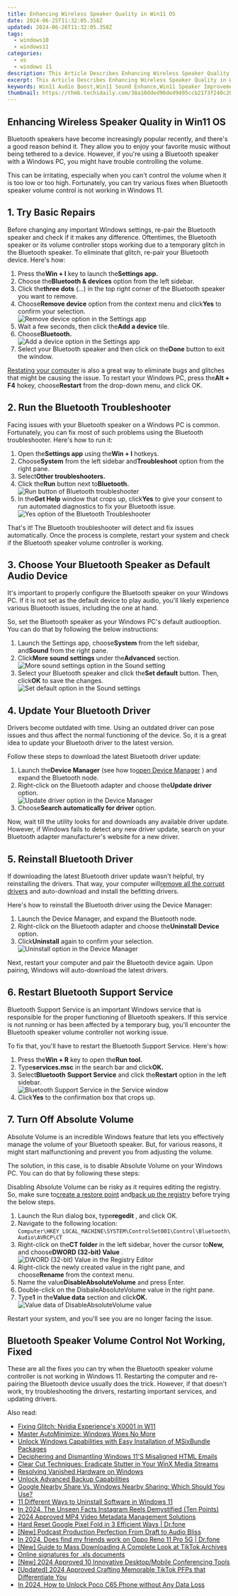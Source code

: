 ```yaml
---
title: Enhancing Wireless Speaker Quality in Win11 OS
date: 2024-06-25T11:32:05.358Z
updated: 2024-06-26T11:32:05.358Z
tags:
  - windows10
  - windows11
categories:
  - os
  - windows 11
description: This Article Describes Enhancing Wireless Speaker Quality in Win11 OS
excerpt: This Article Describes Enhancing Wireless Speaker Quality in Win11 OS
keywords: Win11 Audio Boost,Win11 Sound Enhance,Win11 Speaker Improvement,Win11 Wireless Quality,Win11 Audio Clarity,Win11 Signal Strengthen,Win11 Noise Reduction
thumbnail: https://thmb.techidaily.com/38a10dded96ded9495ccb2173f240c20a69acb6b4b947c6dc175d30ce0f723b9.jpg
---
```


## Enhancing Wireless Speaker Quality in Win11 OS

 Bluetooth speakers have become increasingly popular recently, and there's a good reason behind it. They allow you to enjoy your favorite music without being tethered to a device. However, if you're using a Bluetooth speaker with a Windows PC, you might have trouble controlling the volume.

 This can be irritating, especially when you can't control the volume when it is too low or too high. Fortunately, you can try various fixes when Bluetooth speaker volume control is not working in Windows 11.

## 1\. Try Basic Repairs

 Before changing any important Windows settings, re-pair the Bluetooth speaker and check if it makes any difference. Oftentimes, the Bluetooth speaker or its volume controller stops working due to a temporary glitch in the Bluetooth speaker. To eliminate that glitch, re-pair your Bluetooth device. Here's how:

1. Press the**Win + I** key to launch the**Settings app.**
2. Choose the**Bluetooth & devices** option from the left sidebar.
3. Click the**three dots** (...) in the top right corner of the Bluetooth speaker you want to remove.
4. Choose**Remove device** option from the context menu and click**Yes** to confirm your selection.  
![Remove device option in the Settings app](https://static1.makeuseofimages.com/wordpress/wp-content/uploads/2023/05/remove-device-option.jpg)
5. Wait a few seconds, then click the**Add a device** tile.
6. Choose**Bluetooth.**  
![Add a device option in the Settings app](https://static1.makeuseofimages.com/wordpress/wp-content/uploads/2023/05/add-a-device-option.jpg)
7. Select your Bluetooth speaker and then click on the**Done** button to exit the window.

[Restating your computer](https://www.makeuseof.com/windows-restart-methods/) is also a great way to eliminate bugs and glitches that might be causing the issue. To restart your Windows PC, press the**Alt + F4** hokey, choose**Restart** from the drop-down menu, and click OK.

## 2\. Run the Bluetooth Troubleshooter

 Facing issues with your Bluetooth speaker on a Windows PC is common. Fortunately, you can fix most of such problems using the Bluetooth troubleshooter. Here's how to run it:

1. Open the**Settings app** using the**Win + I** hotkeys.
2. Choose**System** from the left sidebar and**Troubleshoot** option from the right pane.
3. Select**Other troubleshooters.**
4. Click the**Run** button next to**Bluetooth.**  
![Run button of Bluetooth troubleshooter](https://static1.makeuseofimages.com/wordpress/wp-content/uploads/2023/05/run-button.jpg)
5. In the**Get Help** window that crops up, click**Yes** to give your consent to run automated diagnostics to fix your Bluetooth issue.  
![Yes option of the Bluetooth Troubleshooter](https://static1.makeuseofimages.com/wordpress/wp-content/uploads/2023/05/yes-option.jpg)

 That's it! The Bluetooth troubleshooter will detect and fix issues automatically. Once the process is complete, restart your system and check if the Bluetooth speaker volume controller is working.

## 3\. Choose Your Bluetooth Speaker as Default Audio Device

 It's important to properly configure the Bluetooth speaker on your Windows PC. If it is not set as the default device to play audio, you'll likely experience various Bluetooth issues, including the one at hand.

 So, set the Bluetooth speaker as your Windows PC's default audiooption. You can do that by following the below instructions:

1. Launch the Settings app, choose**System** from the left sidebar, and**Sound** from the right pane.
2. Click**More sound settings** under the**Advanced** section.  
![More sound settings option in the Sound setting](https://static1.makeuseofimages.com/wordpress/wp-content/uploads/2023/05/more-sound-settings.jpg)
3. Select your Bluetooth speaker and click the**Set default** button. Then, click**OK** to save the changes.  
![Set default option in the Sound settings](https://static1.makeuseofimages.com/wordpress/wp-content/uploads/2023/05/set-default.jpg)

## 4\. Update Your Bluetooth Driver

 Drivers become outdated with time. Using an outdated driver can pose issues and thus affect the normal functioning of the device. So, it is a great idea to update your Bluetooth driver to the latest version.

Follow these steps to download the latest Bluetooth driver update:

1. Launch the**Device Manager** (see how to[open Device Manager](https://www.makeuseof.com/windows-open-device-manager/) ) and expand the Bluetooth node.
2. Right-click on the Bluetooth adapter and choose the**Update driver** option.  
![Update driver option in the Device Manager](https://static1.makeuseofimages.com/wordpress/wp-content/uploads/2023/05/update-driver.jpg)
3. Choose**Search automatically for driver** option.

 Now, wait till the utility looks for and downloads any available driver update. However, if Windows fails to detect any new driver update, search on your Bluetooth adapter manufacturer's website for a new driver.

## 5\. Reinstall Bluetooth Driver

 If downloading the latest Bluetooth driver update wasn't helpful, try reinstalling the drivers. That way, your computer will[remove all the corrupt drivers](https://www.makeuseof.com/how-to-fix-corrupt-drivers-on-windows-10/) and auto-download and install the befitting drivers.

 Here's how to reinstall the Bluetooth driver using the Device Manager:

1. Launch the Device Manager, and expand the Bluetooth node.
2. Right-click on the Bluetooth adapter and choose the**Uninstall Device** option.
3. Click**Uninstall** again to confirm your selection.  
![Uninstall option in the Device Manager](https://static1.makeuseofimages.com/wordpress/wp-content/uploads/2023/05/uninstall-option.jpg)

 Next, restart your computer and pair the Bluetooth device again. Upon pairing, Windows will auto-download the latest drivers.

## 6\. Restart Bluetooth Support Service

 Bluetooth Support Service is an important Windows service that is responsible for the proper functioning of Bluetooth speakers. If this service is not running or has been affected by a temporary bug, you'll encounter the Bluetooth speaker volume controller not working issue.

 To fix that, you'll have to restart the Bluetooth Support Service. Here's how:

1. Press the**Win + R** key to open the**Run tool.**
2. Type**services.msc** in the search bar and click**OK.**
3. Select**Bluetooth** **Support Service** and click the**Restart** option in the left sidebar.  
![Bluetooth Support Service in the Service window](https://static1.makeuseofimages.com/wordpress/wp-content/uploads/2023/05/bluetooth-support-service.jpg)
4. Click**Yes** to the confirmation box that crops up.

## 7\. Turn Off Absolute Volume

 Absolute Volume is an incredible Windows feature that lets you effectively manage the volume of your Bluetooth speaker. But, for various reasons, it might start malfunctioning and prevent you from adjusting the volume.

 The solution, in this case, is to disable Absolute Volume on your Windows PC. You can do that by following these steps:

 Disabling Absolute Volume can be risky as it requires editing the registry. So, make sure to[create a restore point](https://www.makeuseof.com/windows-11-create-restore-point/) and[back up the registry](https://www.makeuseof.com/tag/backup-restore-windows-registry/) before trying the below steps.

1. Launch the Run dialog box, type**regedit** , and click OK.
2. Navigate to the following location:  
`Computer\HKEY_LOCAL_MACHINE\SYSTEM\ControlSet001\Control\Bluetooth\Audio\AVRCP\CT`
3. Right-click on the**CT folder** in the left sidebar, hover the cursor to**New,** and choose**DWORD (32-bit) Value** .  
![DWORD (32-bit) Value in the Registry Editor](https://static1.makeuseofimages.com/wordpress/wp-content/uploads/2023/05/dword-32-bit-value.jpg)
4. Right-click the newly created value in the right pane, and choose**Rename** from the context menu.
5. Name the value**DisableAbsoluteVolume** and press Enter.
6. Double-click on the DisbaleAbsoluteVolume value in the right pane.
7. Type**1** in the**Value data** section and click**OK.**  
![Value data of DisableAbsoluteVolume value](https://static1.makeuseofimages.com/wordpress/wp-content/uploads/2023/05/value-data.jpg)

 Restart your system, and you'll see you are no longer facing the issue.

## Bluetooth Speaker Volume Control Not Working, Fixed

 These are all the fixes you can try when the Bluetooth speaker volume controller is not working in Windows 11\. Restarting the computer and re-pairing the Bluetooth device usually does the trick. However, if that doesn't work, try troubleshooting the drivers, restarting important services, and updating drivers.


<ins class="adsbygoogle"
     style="display:block"
     data-ad-format="autorelaxed"
     data-ad-client="ca-pub-7571918770474297"
     data-ad-slot="1223367746"></ins>



<ins class="adsbygoogle"
     style="display:block"
     data-ad-client="ca-pub-7571918770474297"
     data-ad-slot="8358498916"
     data-ad-format="auto"
     data-full-width-responsive="true"></ins>

<span class="atpl-alsoreadstyle">Also read:</span>
<div><ul>
<li><a href="https://win11.techidaily.com/fixing-glitch-nvidia-experiences-x0001-in-w11/"><u>Fixing Glitch: Nvidia Experience's X0001 in W11</u></a></li>
<li><a href="https://win11.techidaily.com/master-autominimize-windows-woes-no-more/"><u>Master AutoMinimize: Windows Woes No More</u></a></li>
<li><a href="https://win11.techidaily.com/unlock-windows-capabilities-with-easy-installation-of-msixbundle-packages/"><u>Unlock Windows Capabilities with Easy Installation of MSixBundle Packages</u></a></li>
<li><a href="https://win11.techidaily.com/deciphering-and-dismantling-windows-11s-misaligned-html-emails/"><u>Deciphering and Dismantling Windows 11'S Misaligned HTML Emails</u></a></li>
<li><a href="https://win11.techidaily.com/clear-cut-techniques-eradicate-stutter-in-your-winx-media-streams/"><u>Clear Cut Techniques: Eradicate Stutter in Your WinX Media Streams</u></a></li>
<li><a href="https://win11.techidaily.com/resolving-vanished-hardware-on-windows/"><u>Resolving Vanished Hardware on Windows</u></a></li>
<li><a href="https://win11.techidaily.com/unlock-advanced-backup-capabilities/"><u>Unlock Advanced Backup Capabilities</u></a></li>
<li><a href="https://win11.techidaily.com/google-nearby-share-vs-windows-nearby-sharing-which-should-you-use/"><u>Google Nearby Share Vs. Windows Nearby Sharing: Which Should You Use?</u></a></li>
<li><a href="https://win11.techidaily.com/11-different-ways-to-uninstall-software-in-windows-11/"><u>11 Different Ways to Uninstall Software in Windows 11</u></a></li>
<li><a href="https://instagram-videos.techidaily.com/in-2024-the-unseen-facts-instagram-reels-demystified-ten-points/"><u>In 2024, The Unseen Facts  Instagram Reels Demystified (Ten Points)</u></a></li>
<li><a href="https://ai-driven-video-production.techidaily.com/2024-approved-mp4-video-metadata-management-solutions/"><u>2024 Approved MP4 Video Metadata Management Solutions</u></a></li>
<li><a href="https://techidaily.com/hard-reset-google-pixel-fold-in-3-efficient-ways-drfone-by-drfone-reset-android-reset-android/"><u>Hard Reset Google Pixel Fold in 3 Efficient Ways | Dr.fone</u></a></li>
<li><a href="https://extra-guidance.techidaily.com/new-podcast-production-perfection-from-draft-to-audio-bliss/"><u>[New] Podcast Production Perfection  From Draft to Audio Bliss</u></a></li>
<li><a href="https://location-social.techidaily.com/in-2024-does-find-my-friends-work-on-oppo-reno-11-pro-5g-drfone-by-drfone-virtual-android/"><u>In 2024, Does find my friends work on Oppo Reno 11 Pro 5G | Dr.fone</u></a></li>
<li><a href="https://some-knowledge.techidaily.com/new-guide-to-mass-downloading-a-complete-look-at-tiktok-archives/"><u>[New] Guide to Mass Downloading  A Complete Look at TikTok Archives</u></a></li>
<li><a href="https://review-topics.techidaily.com/online-signatures-for-xls-documents-by-ldigisigner-sign-a-excel-sign-a-excel/"><u>Online signatures for .xls documents</u></a></li>
<li><a href="https://screen-mirroring-recording.techidaily.com/new-2024-approved-10-innovative-desktopmobile-conferencing-tools/"><u>[New] 2024 Approved  10 Innovative Desktop/Mobile Conferencing Tools</u></a></li>
<li><a href="https://tiktok-video-recordings.techidaily.com/updated-2024-approved-crafting-memorable-tiktok-pfps-that-differentiate-you/"><u>[Updated] 2024 Approved  Crafting Memorable TikTok PFPs that Differentiate You</u></a></li>
<li><a href="https://easy-unlock-android.techidaily.com/in-2024-how-to-unlock-poco-c65-phone-without-any-data-loss-by-drfone-android/"><u>In 2024, How to Unlock Poco C65 Phone without Any Data Loss</u></a></li>
</ul></div>
